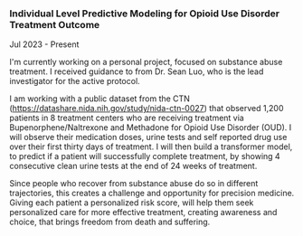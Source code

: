 ### Individual Level Predictive Modeling for Opioid Use Disorder Treatment Outcome
Jul 2023 - Present

I'm currently working on a personal project, focused on substance abuse treatment. I received guidance to from Dr. Sean Luo, who is the lead investigator for the active protocol.

I am working with a public dataset from the CTN (https://datashare.nida.nih.gov/study/nida-ctn-0027) that observed 1,200 patients in 8 treatment centers who are receiving treatment via Bupenorphene/Naltrexone and Methadone for Opioid Use Disorder (OUD). I will observe their medication doses, urine tests and self reported drug use over their first thirty days of treatment. I will then build a transformer model, to predict if a patient will successfully complete treatment, by showing 4 consecutive clean urine tests at the end of 24 weeks of treatment. 

Since people who recover from substance abuse do so in different trajectories, this creates a challenge and opportunity for precision medicine. Giving each patient a personalized risk score, will help them seek personalized care for more effective treatment, creating awareness and choice, that brings freedom from death and suffering.
